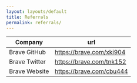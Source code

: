 ```yaml
---
layout: layouts/default
title: Referrals
permalink: referrals/
---
```


| Company           | url                      | 
| ---               | ---                      | 
| Brave GitHub      | https://brave.com/xki904 | 
| Brave Twitter     | https://brave.com/tnk152 | 
| Brave Website     | https://brave.com/cbu444 | 
